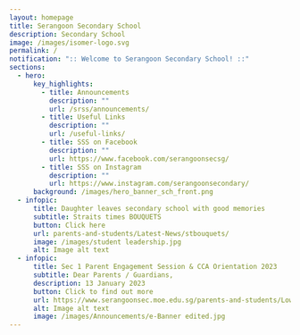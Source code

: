 ```yaml
---
layout: homepage
title: Serangoon Secondary School
description: Secondary School
image: /images/isomer-logo.svg
permalink: /
notification: ":: Welcome to Serangoon Secondary School! ::"
sections:
  - hero:
      key_highlights:
        - title: Announcements
          description: ""
          url: /srss/announcements/
        - title: Useful Links
          description: ""
          url: /useful-links/
        - title: SSS on Facebook
          description: ""
          url: https://www.facebook.com/serangoonsecsg/
        - title: SSS on Instagram
          description: ""
          url: https://www.instagram.com/serangoonsecondary/
      background: /images/hero_banner_sch_front.png
  - infopic:
      title: Daughter leaves secondary school with good memories
      subtitle: Straits times BOUQUETS
      button: Click here
      url: parents-and-students/Latest-News/stbouquets/
      image: /images/student leadership.jpg
      alt: Image alt text
  - infopic:
      title: Sec 1 Parent Engagement Session & CCA Orientation 2023
      subtitle: Dear Parents / Guardians,
      description: 13 January 2023
      button: Click to find out more
      url: https://www.serangoonsec.moe.edu.sg/parents-and-students/Lower-Sec/sec1-parent-engagement-and-cca-orientation2023/
      alt: Image alt text
      image: /images/Announcements/e-Banner edited.jpg
---
```

